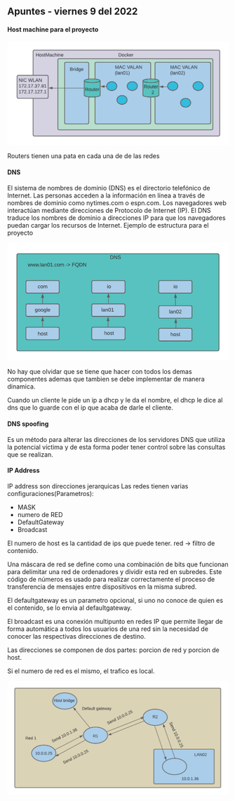 ## Apuntes - viernes 9 del 2022 

#### Host machine para el proyecto
![](Images/host.png)

Routers tienen una pata en cada una de de las redes

#### DNS
El sistema de nombres de dominio (DNS) es el directorio telefónico de Internet. Las personas acceden a la información en línea a través de nombres de dominio como nytimes.com o espn.com. Los navegadores web interactúan mediante direcciones de Protocolo de Internet (IP). El DNS traduce los nombres de dominio a direcciones IP para que los navegadores puedan cargar los recursos de Internet.
Ejemplo de estructura para el proyecto

![](Images/DNS.png)

No hay que olvidar que se tiene que hacer con todos los demas componentes ademas que tambien se debe implementar de manera dinamica.

Cuando un cliente le pide un ip a dhcp y le da el nombre, el dhcp le dice al dns que lo guarde con el ip que acaba de darle  el cliente.

#### DNS spoofing
Es un método para alterar las direcciones de los servidores DNS que utiliza la potencial víctima y de esta forma poder tener control sobre las consultas que se realizan.


#### IP Address
IP address son direcciones jerarquicas 
Las redes tienen varias configuraciones(Parametros):
* MASK
* numero de RED
* DefaultGateway
* Broadcast

El numero de host es la cantidad de ips que puede tener.
red -> filtro de contenido.

Una máscara de red se define como una combinación de bits que funcionan para delimitar una red de ordenadores y dividir esta red en subredes. Este código de números es usado para realizar correctamente el proceso de transferencia de mensajes entre dispositivos en la misma subred.

El defaultgateway es un parametro opcional, si uno no conoce de quien es el contenido, se lo envia al defaultgateway.

El broadcast es una conexión multipunto en redes IP que permite llegar de forma automática a todos los usuarios de una red sin la necesidad de conocer las respectivas direcciones de destino.

Las direcciones se componen de dos partes: porcion de red y porcion de host.

Si el numero de red es el mismo, el trafico es local.

![](Images/Routers.png)


